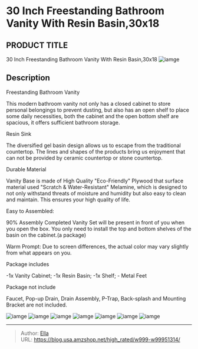 # 30 Inch Freestanding Bathroom Vanity With Resin Basin,30x18


## PRODUCT TITLE 

30 Inch Freestanding Bathroom Vanity With Resin Basin,30x18
![iamge](https://b2bfiles1.gigab2b.cn/image/wkseller/9085/20220822_91ca2b9cb3e962795980e6f2f80364d9.png)

## Description

Freestanding Bathroom Vanity

This modern bathroom vanity not only has a closed cabinet to store personal belongings to prevent dusting, but also has an open shelf to place some daily necessities, both the cabinet and the open bottom shelf are spacious, it offers sufficient bathroom storage.









Resin Sink

The diversified gel basin design allows us to escape from the traditional countertop. The lines and shapes of the products bring us enjoyment that can not be provided by ceramic countertop or stone countertop.









Durable Material



Vanity Base is made of High Quality &#34;Eco-Friendly&#34; Plywood that surface material used &#34;Scratch &amp; Water-Resistant&#34; Melamine, which is designed to not only withstand threats of moisture and humidity but also easy to clean and maintain. This ensures your high quality of life.







Easy to Assembled:

90% Assembly Completed Vanity Set will be present in front of you when you open the box. You only need to install the top and bottom shelves of the basin on the cabinet.(a package)




Warm Prompt: Due to screen differences, the actual color may vary slightly from what appears on you.





Package includes

-1x Vanity Cabinet; -1x Resin Basin; -1x Shelf; - Metal Feet



Package not include

Faucet, Pop-up Drain, Drain Assembly, P-Trap, Back-splash and Mounting Bracket are not included.










![iamge](https://b2bfiles1.gigab2b.cn/image/wkseller/9085/20220818_361320d197b23275a5f7a232a1878462.jpg)
![iamge](https://b2bfiles1.gigab2b.cn/image/wkseller/9085/20220818_6ba1718fbdee22a09488f49dd860eaed.jpg)
![iamge](https://b2bfiles1.gigab2b.cn/image/wkseller/9085/20220818_15c186f624b8d2a3461e45d868ba1dc3.jpg)
![iamge](https://b2bfiles1.gigab2b.cn/image/wkseller/9085/20220818_341c7a3fd7eff2dbc5a97876d5719488.jpg)
![iamge](https://b2bfiles1.gigab2b.cn/image/wkseller/9085/20220620_f4b7c53f0516dfa0abe79f359c06a6dd.JPG)
![iamge](https://b2bfiles1.gigab2b.cn/image/wkseller/9085/20220721_bce59f9cc7e69132340103654b856e47.JPG)
![iamge](https://b2bfiles1.gigab2b.cn/image/wkseller/9085/20220721_785500f484ff88afe3af111f5029a154.JPG)


---

> Author: [Ella](https://blog.usa.amzshop.net/)  
> URL: https://blog.usa.amzshop.net/high_rated/w999-w99951314/  

